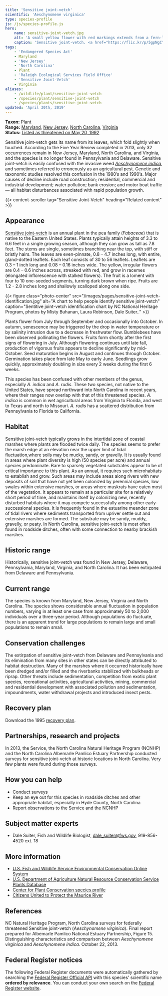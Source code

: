 ```yaml
---
title: 'Sensitive joint-vetch'
scientific: 'Aeschynomene virginica'
type: species-profile
js: /js/species-profile.js
hero:
    name: sensitive-joint-vetch.jpg
    alt: 'A small yellow flower with red markings extends from a fern-like plant.'
    caption: 'Sensitive joint-vetch. <a href="https://flic.kr/p/5gpNgC">Photo</a> by <a href="https://www.flickr.com/photos/53817483@N00/">dogtooth77</a>, <a href="https://creativecommons.org/licenses/by-nc-sa/2.0/">CC BY-NC-SA 2.0</a>.'
tags:
    - 'Endangered Species Act'
    - Maryland
    - 'New Jersey'
    - 'North Carolina'
    - Plant
    - 'Raleigh Ecological Services Field Office'
    - 'Sensitive Joint-Vetch'
    - Virginia
aliases:
    - /wildlife/plant/sensitive-joint-vetch
    - /species/plant/sensitive-joint-vetch
    - /species/plants/sensitive-joint-vetch
updated: 'April 30th, 2019'
---
```


**Taxon:** Plant  
**Range:** [Maryland](/tags/maryland), [New Jersey](/tags/new-jersey), [North Carolina](/north-carolina), [Virginia](/tags/virginia)  
**Status:** [Listed as threatened on May 20, 1992](https://ecos.fws.gov/docs/federal_register/fr2059.pdf)

Sensitive joint-vetch gets its name from its leaves, which fold slightly when touched. According to the Five Year Review completed in 2013, only 32 occurrences remain in New Jersey, Maryland, North Carolina, and Virginia, and the species is no longer found in Pennsylvania and Delaware. Sensitive joint-vetch is easily confused with the invasive weed [*Aeschynomene indica*](/pdf/fact-sheet/indian-joint-vetch-identification.jpg), and sometimes referred to erroneously as an agricultural pest. Genetic and taxonomic studies resolved this confusion in the 1980’s and 1990’s. Major causes of decline include road construction; residential, commercial and industrial development; water pollution; bank erosion; and motor boat traffic &mdash; all habitat disturbances associated with rapid population growth.

{{< content-scroller tag="Sensitive Joint-Vetch" heading="Related content" >}}

## Appearance

[Sensitive joint-vetch](fact-sheet/sensitive-joint-vetch-identification.jpg) is an annual plant in the pea family (*Fabaceae*) that is native to the Eastern United States. Plants typically attain heights of 3.3 to 6.6 feet in a single growing season, although they can grow as tall as 7.8 feet. The stems are single, sometimes branching near the top, with stiff or bristly hairs. The leaves are even-pinnate, 0.8 – 4.7 inches  long, with entire, gland-dotted leaflets. Each leaf consists of 30 to 56 leaflets. Leaflets are 0.3 – 1 inch long and 0.08 – 0.16 inches wide. The yellow, irregular flowers are 0.4 – 0.6 inches across, streaked with red, and grow in racemes (elongated inflorescence with stalked flowers). The fruit is a loment with four to 10 one-seeded segments, turning dark brown when ripe. Fruits are 1.2 - 2.8 inches long and shallowly scalloped along one side.

{{< figure class="photo-center" src="/images/pages/sensitive-joint-vetch-identification.jpg" alt="A chart to help people identify sensitive joint-vetch" caption="Sentitive joint-vetch identification chart by NC National Heritage Program, photos by Misty Buhanan, Laura Robinson, Dale Suiter.." >}}

Plants flower from July through September and occasionally into October. In autumn, senescence may be triggered by the drop in water temperature or by salinity intrusion due to a decrease in freshwater flow. Bumblebees have been observed pollinating the flowers. Fruits form shortly after the first signs of flowering in July. Although flowering continues until late fall, production of vigorous fruits appears to decline significantly by mid-October. Seed maturation begins in August and continues through October. Germination takes place from late May to early June. Seedlings grow quickly, approximately doubling in size every 2 weeks during the first 6 weeks.

This species has been confused with other members of the genus, especially *A. indica* and *A. rudis*. These two species, not native to the United States, have spread northward into North Carolina in recent years, where their ranges now overlap with that of this threatened species. *A. indica* is common in wet agricultural areas from Virginia to Florida, and west to Texas and north to Missouri. *A. rudis* has a scattered distribution from Pennsylvania to Florida to California.

## Habitat

Sensitive joint-vetch typically grows in the intertidal zone of coastal marshes where plants are flooded twice daily. The species seems to prefer the marsh edge at an elevation near the upper limit of tidal fluctuation,where soils may be mucky, sandy, or gravelly. It is usually found in areas where plant diversity is high (50 species per acre) and annual species predominate. Bare to sparsely vegetated substrates appear to be of critical importance to this plant. As an annual, it requires such microhabitats to establish and grow. Such areas may include areas along rivers with new deposits of soil that have not yet been colonized by perennial species, low swales within extensive marshes, or areas where muskrats have eaten most of the vegetation. It appears to remain at a particular site for a relatively short period of time, and maintains itself by colonizing new, recently disturbed habitats where it may compete successfully among other early-successional species. It is frequently found in the estuarine meander zone of tidal rivers where sediments transported from upriver settle out and extensive marshes are formed. The substrate may be sandy, muddy, gravelly, or peaty. In North Carolina, sensitive joint-vetch is most often found in roadside ditches, often with some connection to nearby brackish marshes.

## Historic range

Historically, sensitive joint-vetch was found in New Jersey, Delaware, Pennsylvania, Maryland, Virginia, and North Carolina. It has been extirpated from Delaware and Pennsylvania.

## Current range

The species is known from Maryland, New Jersey, Virginia and North Carolina. The species shows considerable annual fluctuation in population numbers, varying in at least one case from approximately 50 to 2,000 individuals over a three-year period. Although populations do fluctuate, there is an apparent trend for large populations to remain large and small populations to remain small.

## Conservation challenges

The extirpation of sensitive joint-vetch from Delaware and Pennsylvania and its elimination from many sites in other states can be directly attributed to habitat destruction. Many of the marshes where it occurred historically have been dredged and/or filled and the riverbanks stabilized with bulkheads or riprap. Other threats include sedimentation, competition from exotic plant species, recreational activities, agricultural activities, mining, commercial and residential development with associated pollution and sedimentation, impoundments, water withdrawal projects and introduced insect pests.

## Recovery plan

Download the 1995 [recovery plan](https://ecos.fws.gov/docs/recovery_plan/950929b.pdf).

## Partnerships, research and projects

In 2013, the Service,  the North Carolina Natural Heritage Program (NCNHP) and the North Carolina Albemarle Pamlico Estuary Partnership conducted surveys for sensitive joint-vetch at historic locations in North Carolina.  Very few plants were found during those surveys.

## How you can help

- Conduct surveys
- Keep an eye out for this species in roadside ditches and other appropriate habitat, especially in Hyde County, North Carolina
- Report observations to the Service and the NCNHP

## Subject matter experts

- Dale Suiter, Fish and Wildlife Biologist, [dale_suiter@fws.gov](mailto:dale_suiter@fws.gov), 919-856-4520 ext. 18

## More information

- [U.S. Fish and Wildlife Service Environmental Conservation Online System](http://ecos.fws.gov/speciesProfile/profile/speciesProfile.action?spcode=Q24J)
- [U.S. Department of Agriculture Natural Resource Conservation Service Plants Database](http://plants.usda.gov/java/profile?symbol=AEVI3)
- [Center for Plant Conservation species profile](https://saveplants.org/national-collection/plant-search/plant-profile/?CPCNum=35)
- [Citizens United to Protect the Maurice River](http://www.cumauriceriver.org/botany/Aeschynomene_virginica.html)

## References

NC Natural Heritage Program, North Carolina surveys for federally threatened Sensitive joint-vetch (*Aeschynomene virginica*). Final report prepared for Albemarle Pamlico National Estuary Partnership, Figure 15. Distinguishing characteristics and comparison between *Aeschynomene virginica* and *Aeschynomene indica*. October 22, 2013.

## Federal Register notices

The following Federal Register documents were automatically gathered by searching the [Federal Register Official API](https://www.federalregister.gov/blog/learn/developers) with this species' scientific name **ordered by relevance**. You can conduct your own search on the [Federal Register website](https://www.federalregister.gov/articles/search).

